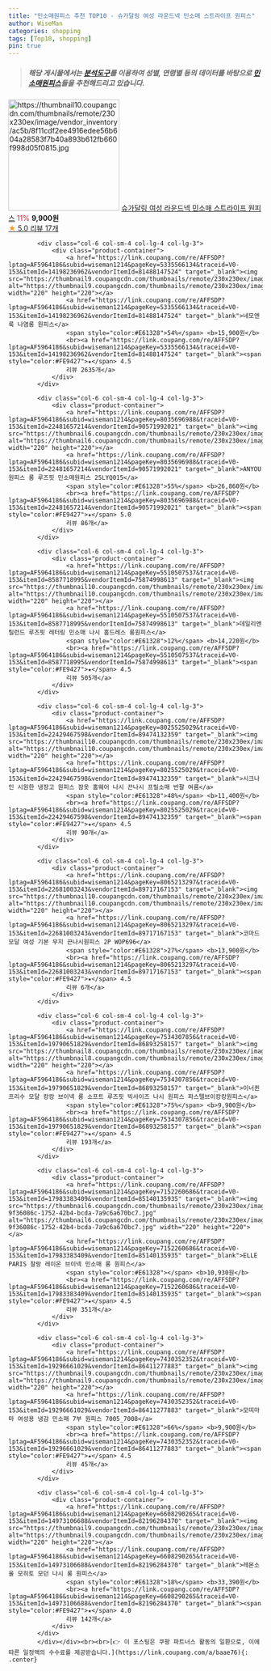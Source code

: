 ```yaml
---
title: "민소매원피스 추천 TOP10 - 슈가달링 여성 라운드넥 민소매 스트라이프 원피스"
author: WiseMan
categories: shopping
tags: [Top10, shopping]
pin: true
---
```


> ##### 해당 게시물에서는 [**분석도구**](https://itemscout.io/)를 이용하여 **성별**, **연령별** 등의 데이터를 바탕으로 [**민소매원피스**](https://link.coupang.com/a/baae76)들을 추천해드리고 있습니다.
<div class="container"><div class="row">
            <div class="col-6 col-sm-4 col-lg-4 col-lg-3">
                <div class="product-container">
                    <a href="https://link.coupang.com/re/AFFSDP?lptag=AF5964186&subid=wiseman1214&pageKey=8068386544&traceid=V0-153&itemId=22699991959&vendorItemId=89735623953" target="_blank"><img src="https://thumbnail10.coupangcdn.com/thumbnails/remote/230x230ex/image/vendor_inventory/ac5b/8f11cdf2ee4916edee56b604a28583f7b40a893b612fb660f998d05f0815.jpg" alt="https://thumbnail10.coupangcdn.com/thumbnails/remote/230x230ex/image/vendor_inventory/ac5b/8f11cdf2ee4916edee56b604a28583f7b40a893b612fb660f998d05f0815.jpg" width="220" height="220"></a>
                    <a href="https://link.coupang.com/re/AFFSDP?lptag=AF5964186&subid=wiseman1214&pageKey=8068386544&traceid=V0-153&itemId=22699991959&vendorItemId=89735623953" target="_blank">슈가달링 여성 라운드넥 민소매 스트라이프 원피스</a>
                    <span style="color:#E61328">11%</span> <b>9,900원</b>
                    <br><a href="https://link.coupang.com/re/AFFSDP?lptag=AF5964186&subid=wiseman1214&pageKey=8068386544&traceid=V0-153&itemId=22699991959&vendorItemId=89735623953" target="_blank"><span style="color:#FE9427">★</span> 5.0
                    리뷰 17개</a>
                </div>
            </div>
            
            <div class="col-6 col-sm-4 col-lg-4 col-lg-3">
                <div class="product-container">
                    <a href="https://link.coupang.com/re/AFFSDP?lptag=AF5964186&subid=wiseman1214&pageKey=5335566134&traceid=V0-153&itemId=14198236962&vendorItemId=81488147524" target="_blank"><img src="https://thumbnail9.coupangcdn.com/thumbnails/remote/230x230ex/image/vendor_inventory/5fb9/e986c221c07badfecf65d6a9bdd1aa250d45c9726a591dc538c4114a132e.jpg" alt="https://thumbnail9.coupangcdn.com/thumbnails/remote/230x230ex/image/vendor_inventory/5fb9/e986c221c07badfecf65d6a9bdd1aa250d45c9726a591dc538c4114a132e.jpg" width="220" height="220"></a>
                    <a href="https://link.coupang.com/re/AFFSDP?lptag=AF5964186&subid=wiseman1214&pageKey=5335566134&traceid=V0-153&itemId=14198236962&vendorItemId=81488147524" target="_blank">네모엔룩 나염롱 원피스</a>
                    <span style="color:#E61328">54%</span> <b>15,900원</b>
                    <br><a href="https://link.coupang.com/re/AFFSDP?lptag=AF5964186&subid=wiseman1214&pageKey=5335566134&traceid=V0-153&itemId=14198236962&vendorItemId=81488147524" target="_blank"><span style="color:#FE9427">★</span> 4.5
                    리뷰 2635개</a>
                </div>
            </div>
            
            <div class="col-6 col-sm-4 col-lg-4 col-lg-3">
                <div class="product-container">
                    <a href="https://link.coupang.com/re/AFFSDP?lptag=AF5964186&subid=wiseman1214&pageKey=8035696988&traceid=V0-153&itemId=22481657214&vendorItemId=90571992021" target="_blank"><img src="https://thumbnail6.coupangcdn.com/thumbnails/remote/230x230ex/image/vendor_inventory/bd02/66c5bb7269d55aa624549bc747edee95186845b19a3fa4e4b66232dc9e36.jpg" alt="https://thumbnail6.coupangcdn.com/thumbnails/remote/230x230ex/image/vendor_inventory/bd02/66c5bb7269d55aa624549bc747edee95186845b19a3fa4e4b66232dc9e36.jpg" width="220" height="220"></a>
                    <a href="https://link.coupang.com/re/AFFSDP?lptag=AF5964186&subid=wiseman1214&pageKey=8035696988&traceid=V0-153&itemId=22481657214&vendorItemId=90571992021" target="_blank">ANYOU 원피스 롱 루즈핏 민소매원피스 25LYQ015</a>
                    <span style="color:#E61328">55%</span> <b>26,860원</b>
                    <br><a href="https://link.coupang.com/re/AFFSDP?lptag=AF5964186&subid=wiseman1214&pageKey=8035696988&traceid=V0-153&itemId=22481657214&vendorItemId=90571992021" target="_blank"><span style="color:#FE9427">★</span> 5.0
                    리뷰 86개</a>
                </div>
            </div>
            
            <div class="col-6 col-sm-4 col-lg-4 col-lg-3">
                <div class="product-container">
                    <a href="https://link.coupang.com/re/AFFSDP?lptag=AF5964186&subid=wiseman1214&pageKey=5510507537&traceid=V0-153&itemId=8587718995&vendorItemId=75874998613" target="_blank"><img src="https://thumbnail10.coupangcdn.com/thumbnails/remote/230x230ex/image/vendor_inventory/ea14/83114345c909cc0dcce4e465603dc32e3c483f535d37c369457625535f1c.jpg" alt="https://thumbnail10.coupangcdn.com/thumbnails/remote/230x230ex/image/vendor_inventory/ea14/83114345c909cc0dcce4e465603dc32e3c483f535d37c369457625535f1c.jpg" width="220" height="220"></a>
                    <a href="https://link.coupang.com/re/AFFSDP?lptag=AF5964186&subid=wiseman1214&pageKey=5510507537&traceid=V0-153&itemId=8587718995&vendorItemId=75874998613" target="_blank">데일리앤 릴런드 루즈핏 레터링 민소매 나시 홈드레스 롱원피스</a>
                    <span style="color:#E61328">12%</span> <b>14,220원</b>
                    <br><a href="https://link.coupang.com/re/AFFSDP?lptag=AF5964186&subid=wiseman1214&pageKey=5510507537&traceid=V0-153&itemId=8587718995&vendorItemId=75874998613" target="_blank"><span style="color:#FE9427">★</span> 4.5
                    리뷰 505개</a>
                </div>
            </div>
            
            <div class="col-6 col-sm-4 col-lg-4 col-lg-3">
                <div class="product-container">
                    <a href="https://link.coupang.com/re/AFFSDP?lptag=AF5964186&subid=wiseman1214&pageKey=8025525029&traceid=V0-153&itemId=22429467598&vendorItemId=89474132359" target="_blank"><img src="https://thumbnail10.coupangcdn.com/thumbnails/remote/230x230ex/image/vendor_inventory/3fb5/7df83449077009a44171489bcc304495a27d5d56774ac71e71068c35dbbb.jpg" alt="https://thumbnail10.coupangcdn.com/thumbnails/remote/230x230ex/image/vendor_inventory/3fb5/7df83449077009a44171489bcc304495a27d5d56774ac71e71068c35dbbb.jpg" width="220" height="220"></a>
                    <a href="https://link.coupang.com/re/AFFSDP?lptag=AF5964186&subid=wiseman1214&pageKey=8025525029&traceid=V0-153&itemId=22429467598&vendorItemId=89474132359" target="_blank">시크나인 시원한 냉장고 원피스 잠옷 홈웨어 나시 끈나시 프릴소매 반팔 여름</a>
                    <span style="color:#E61328">48%</span> <b>11,400원</b>
                    <br><a href="https://link.coupang.com/re/AFFSDP?lptag=AF5964186&subid=wiseman1214&pageKey=8025525029&traceid=V0-153&itemId=22429467598&vendorItemId=89474132359" target="_blank"><span style="color:#FE9427">★</span> 4.5
                    리뷰 90개</a>
                </div>
            </div>
            
            <div class="col-6 col-sm-4 col-lg-4 col-lg-3">
                <div class="product-container">
                    <a href="https://link.coupang.com/re/AFFSDP?lptag=AF5964186&subid=wiseman1214&pageKey=8065213297&traceid=V0-153&itemId=22681003243&vendorItemId=89717167153" target="_blank"><img src="https://thumbnail10.coupangcdn.com/thumbnails/remote/230x230ex/image/vendor_inventory/7615/3179aeb205c9028fc35de4e0f2160fa3a1a5480b3d53b9f50af7a507e63d.jpg" alt="https://thumbnail10.coupangcdn.com/thumbnails/remote/230x230ex/image/vendor_inventory/7615/3179aeb205c9028fc35de4e0f2160fa3a1a5480b3d53b9f50af7a507e63d.jpg" width="220" height="220"></a>
                    <a href="https://link.coupang.com/re/AFFSDP?lptag=AF5964186&subid=wiseman1214&pageKey=8065213297&traceid=V0-153&itemId=22681003243&vendorItemId=89717167153" target="_blank">코마드 모달 여성 기본 무지 끈나시원피스 2P WOP696</a>
                    <span style="color:#E61328">27%</span> <b>13,900원</b>
                    <br><a href="https://link.coupang.com/re/AFFSDP?lptag=AF5964186&subid=wiseman1214&pageKey=8065213297&traceid=V0-153&itemId=22681003243&vendorItemId=89717167153" target="_blank"><span style="color:#FE9427">★</span> 4.5
                    리뷰 6개</a>
                </div>
            </div>
            
            <div class="col-6 col-sm-4 col-lg-4 col-lg-3">
                <div class="product-container">
                    <a href="https://link.coupang.com/re/AFFSDP?lptag=AF5964186&subid=wiseman1214&pageKey=7534307856&traceid=V0-153&itemId=19790651829&vendorItemId=86893258157" target="_blank"><img src="https://thumbnail8.coupangcdn.com/thumbnails/remote/230x230ex/image/vendor_inventory/501c/c86de4ed26efcf62f0dbcfd553bbe24f96e3fcbee6df9dfd16dd0f5399db.jpg" alt="https://thumbnail8.coupangcdn.com/thumbnails/remote/230x230ex/image/vendor_inventory/501c/c86de4ed26efcf62f0dbcfd553bbe24f96e3fcbee6df9dfd16dd0f5399db.jpg" width="220" height="220"></a>
                    <a href="https://link.coupang.com/re/AFFSDP?lptag=AF5964186&subid=wiseman1214&pageKey=7534307856&traceid=V0-153&itemId=19790651829&vendorItemId=86893258157" target="_blank">이너퀸 프리수 모달 캉캉 브이넥 롱 소프트 루즈핏 빅사이즈 나시 원피스 파스텔브이캉캉원피스</a>
                    <span style="color:#E61328">75%</span> <b>9,900원</b>
                    <br><a href="https://link.coupang.com/re/AFFSDP?lptag=AF5964186&subid=wiseman1214&pageKey=7534307856&traceid=V0-153&itemId=19790651829&vendorItemId=86893258157" target="_blank"><span style="color:#FE9427">★</span> 4.5
                    리뷰 193개</a>
                </div>
            </div>
            
            <div class="col-6 col-sm-4 col-lg-4 col-lg-3">
                <div class="product-container">
                    <a href="https://link.coupang.com/re/AFFSDP?lptag=AF5964186&subid=wiseman1214&pageKey=7152260686&traceid=V0-153&itemId=17983383409&vendorItemId=85140135935" target="_blank"><img src="https://thumbnail6.coupangcdn.com/thumbnails/remote/230x230ex/image/retail/images/5303244833397630-9f36086c-1752-42b4-bcda-7a9c6a670bc7.jpg" alt="https://thumbnail6.coupangcdn.com/thumbnails/remote/230x230ex/image/retail/images/5303244833397630-9f36086c-1752-42b4-bcda-7a9c6a670bc7.jpg" width="220" height="220"></a>
                    <a href="https://link.coupang.com/re/AFFSDP?lptag=AF5964186&subid=wiseman1214&pageKey=7152260686&traceid=V0-153&itemId=17983383409&vendorItemId=85140135935" target="_blank">ELLE PARIS 찰랑 레이온 브이넥 민소매 롱 원피스</a>
                    <span style="color:#E61328"></span> <b>10,930원</b>
                    <br><a href="https://link.coupang.com/re/AFFSDP?lptag=AF5964186&subid=wiseman1214&pageKey=7152260686&traceid=V0-153&itemId=17983383409&vendorItemId=85140135935" target="_blank"><span style="color:#FE9427">★</span> 4.5
                    리뷰 351개</a>
                </div>
            </div>
            
            <div class="col-6 col-sm-4 col-lg-4 col-lg-3">
                <div class="product-container">
                    <a href="https://link.coupang.com/re/AFFSDP?lptag=AF5964186&subid=wiseman1214&pageKey=7430352352&traceid=V0-153&itemId=19296661029&vendorItemId=86411277883" target="_blank"><img src="https://thumbnail9.coupangcdn.com/thumbnails/remote/230x230ex/image/rs_quotation_api/voz9hgsx/597e8520eee443318ec85c892e4246a5.jpg" alt="https://thumbnail9.coupangcdn.com/thumbnails/remote/230x230ex/image/rs_quotation_api/voz9hgsx/597e8520eee443318ec85c892e4246a5.jpg" width="220" height="220"></a>
                    <a href="https://link.coupang.com/re/AFFSDP?lptag=AF5964186&subid=wiseman1214&pageKey=7430352352&traceid=V0-153&itemId=19296661029&vendorItemId=86411277883" target="_blank">모띠마마 여성용 냉감 민소매 7부 원피스 7005_7008</a>
                    <span style="color:#E61328">66%</span> <b>9,900원</b>
                    <br><a href="https://link.coupang.com/re/AFFSDP?lptag=AF5964186&subid=wiseman1214&pageKey=7430352352&traceid=V0-153&itemId=19296661029&vendorItemId=86411277883" target="_blank"><span style="color:#FE9427">★</span> 4.5
                    리뷰 45개</a>
                </div>
            </div>
            
            <div class="col-6 col-sm-4 col-lg-4 col-lg-3">
                <div class="product-container">
                    <a href="https://link.coupang.com/re/AFFSDP?lptag=AF5964186&subid=wiseman1214&pageKey=6608290265&traceid=V0-153&itemId=14973106688&vendorItemId=82196284370" target="_blank"><img src="https://thumbnail9.coupangcdn.com/thumbnails/remote/230x230ex/image/rs_quotation_api/cisrksln/400c1087b436413d960e185d1ea426ce.jpg" alt="https://thumbnail9.coupangcdn.com/thumbnails/remote/230x230ex/image/rs_quotation_api/cisrksln/400c1087b436413d960e185d1ea426ce.jpg" width="220" height="220"></a>
                    <a href="https://link.coupang.com/re/AFFSDP?lptag=AF5964186&subid=wiseman1214&pageKey=6608290265&traceid=V0-153&itemId=14973106688&vendorItemId=82196284370" target="_blank">레몬소울 모히토 모던 나시 롱 원피스</a>
                    <span style="color:#E61328">18%</span> <b>33,390원</b>
                    <br><a href="https://link.coupang.com/re/AFFSDP?lptag=AF5964186&subid=wiseman1214&pageKey=6608290265&traceid=V0-153&itemId=14973106688&vendorItemId=82196284370" target="_blank"><span style="color:#FE9427">★</span> 4.0
                    리뷰 142개</a>
                </div>
            </div>
            </div></div><br><br>[👉 이 포스팅은 쿠팡 파트너스 활동의 일환으로, 이에 따른 일정액의 수수료를 제공받습니다.](https://link.coupang.com/a/baae76){: .center}